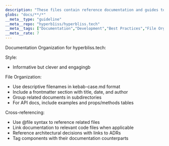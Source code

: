 ```yaml
---
description: "These files contain reference documentation and guides to aid in development efforts"
globs: "docs/**/*"
__meta__type: "guideline"
__meta__repo: "hyperb1iss/hyperbliss.tech"
__meta__tags: ["Documentation","Development","Best Practices","File Organization","Cross-referencing"]
__meta__rate: 7
---
```

Documentation Organization for hyperbliss.tech:

Style:
- Informative but clever and engagingb

File Organization:
- Use descriptive filenames in kebab-case.md format
- Include a frontmatter section with title, date, and author
- Group related documents in subdirectories
- For API docs, include examples and props/methods tables

Cross-referencing:
- Use @file syntax to reference related files
- Link documentation to relevant code files when applicable
- Reference architectural decisions with links to ADRs
- Tag components with their documentation counterparts